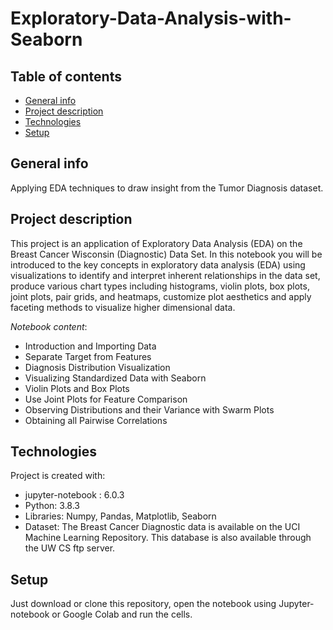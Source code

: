# Exploratory-Data-Analysis-with-Seaborn

## Table of contents
* [General info](#general-info)
* [Project description](#project-description)
* [Technologies](#technologies)
* [Setup](#setup)

## General info
Applying EDA techniques to draw insight from the Tumor Diagnosis dataset.


## Project description
This project is an application of Exploratory Data Analysis (EDA) on the Breast Cancer Wisconsin (Diagnostic) Data Set. 
In this notebook you will be introduced to the key concepts in exploratory data analysis (EDA) using visualizations to identify and interpret inherent relationships in the data set, produce various chart types including histograms, violin plots, box plots, joint plots, pair grids, and heatmaps, customize plot aesthetics and apply faceting methods to visualize higher dimensional data.

_Notebook content_:
* Introduction and Importing Data
* Separate Target from Features
* Diagnosis Distribution Visualization
* Visualizing Standardized Data with Seaborn
* Violin Plots and Box Plots
* Use Joint Plots for Feature Comparison
* Observing Distributions and their Variance with Swarm Plots
* Obtaining all Pairwise Correlations

	
## Technologies
Project is created with:
* jupyter-notebook : 6.0.3
* Python: 3.8.3
* Libraries: Numpy, Pandas, Matplotlib, Seaborn
* Dataset: The Breast Cancer Diagnostic data is available on the UCI Machine Learning Repository. This database is also available through the UW CS ftp server.

	
## Setup
Just download or clone this repository, open the notebook using Jupyter-notebook or Google Colab and run the cells.

